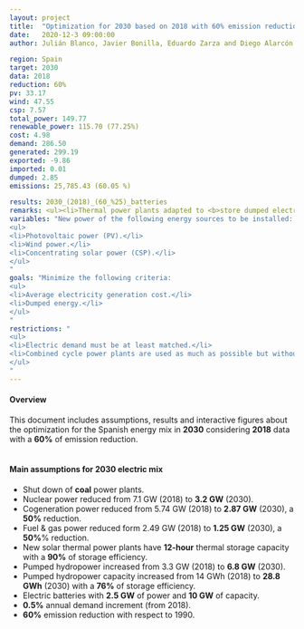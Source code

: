 ```yaml
---
layout: project
title:  "Optimization for 2030 based on 2018 with 60% emission reduction"
date:   2020-12-3 09:00:00
author: Julián Blanco, Javier Bonilla, Eduardo Zarza and Diego Alarcón

region: Spain
target: 2030
data: 2018
reduction: 60%
pv: 33.17
wind: 47.55
csp: 7.57
total_power: 149.77
renewable_power: 115.70 (77.25%)
cost: 4.98
demand: 286.50
generated: 299.19
exported: -9.86
imported: 0.01
dumped: 2.85
emissions: 25,785.43 (60.05 %)

results: 2030_(2018)_(60_%25)_batteries
remarks: <ul><li>Thermal power plants adapted to <b>store dumped electricity</b>.</li></ul>
variables: "New power of the following energy sources to be installed:
<ul>
<li>Photovoltaic power (PV).</li>
<li>Wind power.</li>
<li>Concentrating solar power (CSP).</li>
</ul>
"
goals: "Minimize the following criteria:
<ul>
<li>Average electricity generation cost.</li>
<li>Dumped energy.</li>
</ul>
"
restrictions: "
<ul>
<li>Electric demand must be at least matched.</li>
<li>Combined cycle power plants are used as much as possible but without exceeding the maximum allowed CO<sub>2</sub> emissions.</li>
</ul>
"
---
```

#### Overview
This document includes assumptions, results and interactive figures about the optimization for the Spanish energy mix in **2030** considering **2018** data with a **60%** of emission reduction.
<br>
<br>
#### Main assumptions for 2030 electric mix
- Shut down of **coal** power plants.
- Nuclear power reduced from 7.1 GW (2018) to **3.2 GW** (2030).
- Cogeneration power reduced from 5.74 GW (2018) to **2.87 GW** (2030), a **50%** reduction.
- Fuel & gas power reduced form 2.49 GW (2018) to **1.25 GW** (2030), a **50%**% reduction.
- New solar thermal power plants have **12-hour** thermal storage capacity with a **90%** of storage efficiency.
- Pumped hydropower increased from 3.3 GW (2018) to **6.8 GW** (2030).
- Pumped hydropower capacity increased from 14 GWh (2018) to **28.8 GWh** (2030) with a **76%** of storage efficiency.
- Electric batteries with **2.5 GW** of power and **10 GW** of capacity.
- **0.5%** annual demand increment (from 2018).
- **60%** emission reduction with respect to 1990.
<br>
<br>
